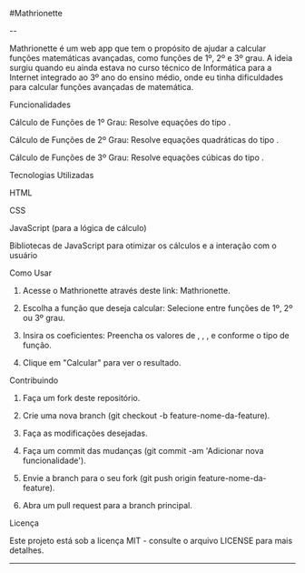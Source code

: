 

#Mathrionette

--

Mathrionette é um web app que tem o propósito de ajudar a calcular funções matemáticas avançadas, como funções de 1º, 2º e 3º grau. A ideia surgiu quando eu ainda estava no curso técnico de Informática para a Internet integrado ao 3º ano do ensino médio, onde eu tinha dificuldades para calcular funções avançadas de matemática.

Funcionalidades

Cálculo de Funções de 1º Grau: Resolve equações do tipo .

Cálculo de Funções de 2º Grau: Resolve equações quadráticas do tipo .

Cálculo de Funções de 3º Grau: Resolve equações cúbicas do tipo .


Tecnologias Utilizadas

HTML

CSS

JavaScript (para a lógica de cálculo)

Bibliotecas de JavaScript para otimizar os cálculos e a interação com o usuário


Como Usar

1. Acesse o Mathrionette através deste link: Mathrionette.


2. Escolha a função que deseja calcular: Selecione entre funções de 1º, 2º ou 3º grau.


3. Insira os coeficientes: Preencha os valores de , , , e  conforme o tipo de função.


4. Clique em "Calcular" para ver o resultado.



Contribuindo

1. Faça um fork deste repositório.


2. Crie uma nova branch (git checkout -b feature-nome-da-feature).


3. Faça as modificações desejadas.


4. Faça um commit das mudanças (git commit -am 'Adicionar nova funcionalidade').


5. Envie a branch para o seu fork (git push origin feature-nome-da-feature).


6. Abra um pull request para a branch principal.



Licença

Este projeto está sob a licença MIT - consulte o arquivo LICENSE para mais detalhes.


---

